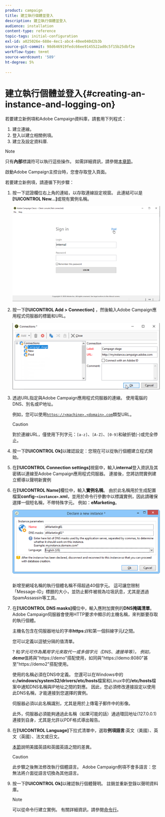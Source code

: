 ```yaml
---
product: campaign
title: 建立執行個體並登入
description: 建立執行個體並登入
audience: installation
content-type: reference
topic-tags: initial-configuration
exl-id: a025026e-688e-4ec1-abc4-40ee040d2b3b
source-git-commit: 98d646919fedc66ee9145522ad0c5f15b25dbf2e
workflow-type: tm+mt
source-wordcount: '589'
ht-degree: 5%

---
```


# 建立執行個體並登入{#creating-an-instance-and-logging-on}

若要建立新例項和Adobe Campaign資料庫，請套用下列程式：

1. 建立連線。
1. 登入以建立相關例項。
1. 建立及設定資料庫.

>[!NOTE]
>
>只有&#x200B;**內部**&#x200B;標識符可以執行這些操作。 如需詳細資訊，請參閱[本章節](../../installation/using/configuring-campaign-server.md#internal-identifier)。

啟動Adobe Campaign主控台時，您會存取登入頁面。

若要建立新例項，請遵循下列步驟：

1. 按一下認證欄位右上角的連結，以存取連線設定視窗。 此連結可以是&#x200B;**[!UICONTROL New...]**&#x200B;或現有實例名稱。

   ![](assets/s_ncs_install_define_connection_01.png)

1. 按一下&#x200B;**[!UICONTROL Add > Connection]** ，然後輸入Adobe Campaign應用程式伺服器的標籤和URL。

   ![](assets/s_ncs_install_define_connection_02.png)

1. 透過URL指定與Adobe Campaign應用程式伺服器的連線。 使用電腦的DNS、別名或IP地址。

   例如，您可以使用[`https://<machine>.<domain>.com`](https://myserver.adobe.com)類型URL。

   >[!CAUTION]
   >
   >對於連線URL，僅使用下列字元：`[a-z]`、`[A-Z]`、`[0-9]`和破折號(-)或完全停止。

1. 按一下&#x200B;**[!UICONTROL Ok]**&#x200B;以確認設定：您現在可以從執行個體建立程式開始。
1. 在&#x200B;**[!UICONTROL Connection settings]**&#x200B;視窗中，輸入&#x200B;**internal**&#x200B;登入資訊及其密碼以連線至Adobe Campaign應用程式伺服器。 連接後，您將訪問實例建立嚮導以聲明新實例
1. 在&#x200B;**[!UICONTROL Name]**&#x200B;欄位中，輸入&#x200B;**實例名稱**。 由於此名稱用於生成配置檔案&#x200B;**config-`<instance>`.xml**，並用於命令行參數中以標識實例，因此請確保選擇一個短名稱，不帶特殊字元。 例如：**eMarketing**。

   ![](assets/s_ncs_install_create_instance.png)

   新增至網域名稱的執行個體名稱不得超過40個字元。 這可讓您限制「Message-ID」標題的大小，並防止郵件被視為垃圾訊息，尤其是透過SpamAssassin等工具。

1. 在&#x200B;**[!UICONTROL DNS masks]**&#x200B;欄位中，輸入應附加實例的&#x200B;**DNS掩碼清單**。 Adobe Campaign伺服器會使用HTTP要求中顯示的主機名稱，來判斷要存取的執行個體。

   主機名包含在伺服器地址的字串&#x200B;**https://**&#x200B;和第一個斜線字元&#x200B;**/**&#x200B;之間。

   您可以定義以逗號分隔的值清單。

   ? 和*字元可作為萬用字元來取代一或多個字元（DNS、連接埠等）。 例如，**demo***&#x200B;值將與&quot;https://demo&quot;搭配使用，如同與&quot;https://demo:8080&quot;甚至&quot;https://demo2&quot;搭配使用。

   使用的名稱必須在DNS中定義。 您還可以在Windows中的&#x200B;**c:/windows/system32/drivers/etc/hosts**&#x200B;檔案和Linux中的&#x200B;**/etc/hosts**&#x200B;檔案中通知DNS名稱與IP地址之間的對應。 因此，您必須修改連接設定以使用此DNS名稱，才能連接到您選擇的實例。

   伺服器必須以此名稱識別，尤其是用於上傳電子郵件中的影像。

   此外，伺服器必須能夠通過此名稱（如果可能的話）通過環回地址(127.0.0.1)連接到自身，尤其是允許以PDF格式導出報告。

1. 在&#x200B;**[!UICONTROL Language]**&#x200B;下拉式清單中，選取&#x200B;**例項語言**:英文（美國）、英文（英國）、法文或日文。

   [本節](../../platform/using/adobe-campaign-workspace.md#date-and-time)說明美國英語和英國英語之間的差異。

   >[!CAUTION]
   >
   >此步驟之後無法修改執行個體語言。 Adobe Campaign例項不會多語言：您無法將介面從語言切換為其他語言。

1. 按一下&#x200B;**[!UICONTROL Ok]**&#x200B;以確認執行個體聲明。 註銷並重新登錄以聲明資料庫。

   >[!NOTE]
   >
   >可以從命令行建立實例。 有關詳細資訊，請參閱[命令行](../../installation/using/command-lines.md)。
